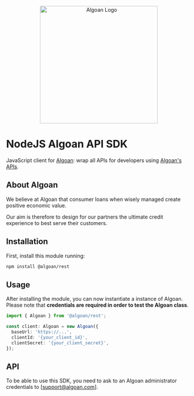 <p align="center">
  <a href="http://algoan.com/" target="blank"><img src="https://media.licdn.com/dms/image/C4E0BAQH-hIlc5g9g7w/company-logo_200_200/0?e=2159024400&v=beta&t=j5y9KO1P22GsMx3vBNawrpvyvjD2iyBWGeVPUsRkn5s" width="320" alt="Algoan Logo" /></a>
</p>

# NodeJS Algoan API SDK

JavaScript client for [Algoan](https://www.algoan.com): wrap all APIs for developers using [Algoan's APIs](https://developers.algoan.com/api).

## About Algoan

We believe at Algoan that consumer loans when wisely managed create positive economic value.

Our aim is therefore to design for our partners the ultimate credit experience to best serve their customers.

## Installation

First, install this module running:

```bash
npm install @algoan/rest
```

## Usage

After installing the module, you can now instantiate a instance of Algoan. Please note that **credentials are required in order to test the Algoan class**.

```typescript
import { Algoan } from '@algoan/rest';

const client: Algoan = new Algoan({
  baseUrl: 'https://...',
  clientId: '{your_client_id}',
  clientSecret: '{your_client_secret}',
});
```


## API

To be able to use this SDK, you need to ask to an Algoan administrator credentials to [support@algoan.com].

